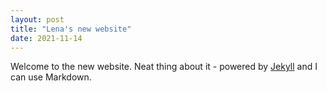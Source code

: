 ```yaml
---
layout: post
title: "Lena's new website"
date: 2021-11-14
---
```

Welcome to the new website. 
Neat thing about it - powered by [Jekyll](http://jekyllrb.com) and I can use Markdown. 
